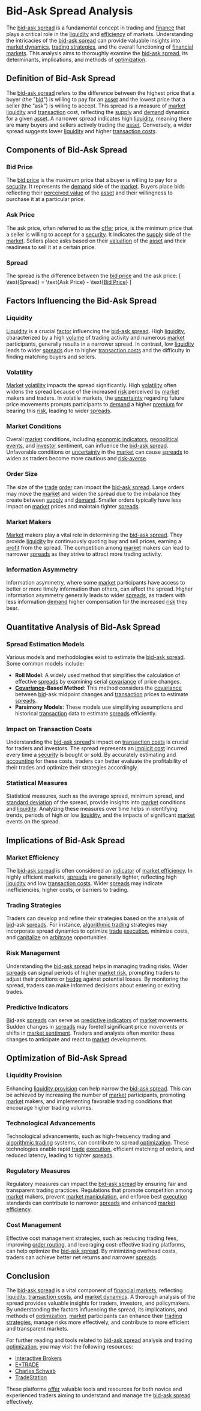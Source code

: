 # Bid-Ask Spread Analysis

The [bid-ask spread](../b/bid-ask_spread.md) is a fundamental concept in trading and [finance](../f/finance.md) that plays a critical role in the [liquidity](../l/liquidity.md) and [efficiency](../e/efficiency.md) of markets. Understanding the intricacies of the [bid-ask spread](../b/bid-ask_spread.md) can provide valuable insights into [market dynamics](../m/market_dynamics.md), [trading strategies](../t/trading_strategies.md), and the overall functioning of [financial markets](../f/financial_market.md). This analysis aims to thoroughly examine the [bid-ask spread](../b/bid-ask_spread.md), its determinants, implications, and methods of [optimization](../o/optimization.md).

## Definition of Bid-Ask Spread

The [bid-ask spread](../b/bid-ask_spread.md) refers to the difference between the highest price that a buyer (the "[bid](../b/bid.md)") is willing to pay for an [asset](../a/asset.md) and the lowest price that a seller (the "ask") is willing to accept. This spread is a measure of [market](../m/market.md) [liquidity](../l/liquidity.md) and [transaction](../t/transaction.md) cost, reflecting the [supply](../s/supply.md) and [demand](../d/demand.md) dynamics for a given [asset](../a/asset.md). A narrower spread indicates high [liquidity](../l/liquidity.md), meaning there are many buyers and sellers actively trading the [asset](../a/asset.md). Conversely, a wider spread suggests lower [liquidity](../l/liquidity.md) and higher [transaction costs](../t/transaction_costs.md). 

## Components of Bid-Ask Spread

### Bid Price
The [bid price](../b/bid_price.md) is the maximum price that a buyer is willing to pay for a [security](../s/security.md). It represents the [demand](../d/demand.md) side of the [market](../m/market.md). Buyers place bids reflecting their [perceived value](../p/perceived_value.md) of the [asset](../a/asset.md) and their willingness to purchase it at a particular price.

### Ask Price
The ask price, often referred to as the [offer](../o/offer.md) price, is the minimum price that a seller is willing to accept for a [security](../s/security.md). It indicates the [supply](../s/supply.md) side of the [market](../m/market.md). Sellers place asks based on their [valuation](../v/valuation.md) of the [asset](../a/asset.md) and their readiness to sell it at a certain price.

### Spread
The spread is the difference between the [bid price](../b/bid_price.md) and the ask price:
\[ \text{Spread} = \text{Ask Price} - \text{[Bid Price](../b/bid_price.md)} \]

## Factors Influencing the Bid-Ask Spread

### Liquidity
[Liquidity](../l/liquidity.md) is a crucial [factor](../f/factor.md) influencing the [bid-ask spread](../b/bid-ask_spread.md). High [liquidity](../l/liquidity.md), characterized by a high [volume](../v/volume.md) of trading activity and numerous [market](../m/market.md) participants, generally results in a narrower spread. In contrast, low [liquidity](../l/liquidity.md) leads to wider [spreads](../s/spreads.md) due to higher [transaction costs](../t/transaction_costs.md) and the difficulty in finding matching buyers and sellers.

### Volatility
[Market](../m/market.md) [volatility](../v/volatility.md) impacts the spread significantly. High [volatility](../v/volatility.md) often widens the spread because of the increased [risk](../r/risk.md) perceived by [market](../m/market.md) makers and traders. In volatile markets, the [uncertainty](../u/uncertainty_in_trading.md) regarding future price movements prompts participants to [demand](../d/demand.md) a higher [premium](../p/premium.md) for bearing this [risk](../r/risk.md), leading to wider [spreads](../s/spreads.md).

### Market Conditions
Overall [market](../m/market.md) conditions, including [economic indicators](../e/economic_indicators.md), [geopolitical events](../g/geopolitical_events.md), and [investor](../i/investor.md) sentiment, can influence the [bid-ask spread](../b/bid-ask_spread.md). Unfavorable conditions or [uncertainty](../u/uncertainty_in_trading.md) in the [market](../m/market.md) can cause [spreads](../s/spreads.md) to widen as traders become more cautious and [risk-averse](../r/risk-averse.md).

### Order Size
The size of the [trade](../t/trade.md) [order](../o/order.md) can impact the [bid-ask spread](../b/bid-ask_spread.md). Large orders may move the [market](../m/market.md) and widen the spread due to the imbalance they create between [supply](../s/supply.md) and [demand](../d/demand.md). Smaller orders typically have less impact on [market](../m/market.md) prices and maintain tighter [spreads](../s/spreads.md).

### Market Makers
[Market](../m/market.md) makers play a vital role in determining the [bid-ask spread](../b/bid-ask_spread.md). They provide [liquidity](../l/liquidity.md) by continuously quoting buy and sell prices, earning a [profit](../p/profit.md) from the spread. The competition among [market](../m/market.md) makers can lead to narrower [spreads](../s/spreads.md) as they strive to attract more trading activity.

### Information Asymmetry
Information asymmetry, where some [market](../m/market.md) participants have access to better or more timely information than others, can affect the spread. Higher information asymmetry generally leads to wider [spreads](../s/spreads.md), as traders with less information [demand](../d/demand.md) higher compensation for the increased [risk](../r/risk.md) they bear.

## Quantitative Analysis of Bid-Ask Spread

### Spread Estimation Models
Various models and methodologies exist to estimate the [bid-ask spread](../b/bid-ask_spread.md). Some common models include:

- **Roll Model**: A widely used method that simplifies the calculation of effective [spreads](../s/spreads.md) by examining serial [covariance](../c/covariance.md) of price changes.
- **[Covariance](../c/covariance.md)-Based Method**: This method considers the [covariance](../c/covariance.md) between [bid](../b/bid.md)-ask midpoint changes and [transaction](../t/transaction.md) prices to estimate [spreads](../s/spreads.md).
- **Parsimony Models**: These models use simplifying assumptions and historical [transaction](../t/transaction.md) data to estimate [spreads](../s/spreads.md) efficiently.

### Impact on Transaction Costs
Understanding the [bid-ask spread](../b/bid-ask_spread.md)’s impact on [transaction costs](../t/transaction_costs.md) is crucial for traders and investors. The spread represents an [implicit cost](../i/implicit_cost.md) incurred every time a [security](../s/security.md) is bought or sold. By accurately estimating and [accounting](../a/accounting.md) for these costs, traders can better evaluate the profitability of their trades and optimize their strategies accordingly.

### Statistical Measures
Statistical measures, such as the average spread, minimum spread, and [standard deviation](../s/standard_deviation.md) of the spread, provide insights into [market](../m/market.md) conditions and [liquidity](../l/liquidity.md). Analyzing these measures over time helps in identifying trends, periods of high or low [liquidity](../l/liquidity.md), and the impacts of significant [market](../m/market.md) events on the spread.

## Implications of Bid-Ask Spread

### Market Efficiency
The [bid-ask spread](../b/bid-ask_spread.md) is often considered an [indicator](../i/indicator.md) of [market efficiency](../m/market_efficiency.md). In highly efficient markets, [spreads](../s/spreads.md) are generally tighter, reflecting high [liquidity](../l/liquidity.md) and low [transaction costs](../t/transaction_costs.md). Wider [spreads](../s/spreads.md) may indicate inefficiencies, higher costs, or barriers to trading.

### Trading Strategies
Traders can develop and refine their strategies based on the analysis of [bid](../b/bid.md)-ask [spreads](../s/spreads.md). For instance, [algorithmic trading](../a/algorithmic_trading.md) strategies may incorporate spread dynamics to optimize [trade](../t/trade.md) [execution](../e/execution.md), minimize costs, and [capitalize](../c/capitalize.md) on [arbitrage](../a/arbitrage.md) opportunities.

### Risk Management
Understanding the [bid-ask spread](../b/bid-ask_spread.md) helps in managing trading risks. Wider [spreads](../s/spreads.md) can signal periods of higher [market risk](../m/market_risk.md), prompting traders to adjust their positions or [hedge](../h/hedge.md) against potential losses. By monitoring the spread, traders can make informed decisions about entering or exiting trades.

### Predictive Indicators
[Bid](../b/bid.md)-ask [spreads](../s/spreads.md) can serve as [predictive indicators](../p/predictive_indicators.md) of [market](../m/market.md) movements. Sudden changes in [spreads](../s/spreads.md) may foretell significant price movements or shifts in [market sentiment](../m/market_sentiment.md). Traders and analysts often monitor these changes to anticipate and react to [market](../m/market.md) developments.

## Optimization of Bid-Ask Spread

### Liquidity Provision
Enhancing [liquidity provision](../l/liquidity_provision.md) can help narrow the [bid-ask spread](../b/bid-ask_spread.md). This can be achieved by increasing the number of [market](../m/market.md) participants, promoting [market](../m/market.md) makers, and implementing favorable trading conditions that encourage higher trading volumes.

### Technological Advancements
Technological advancements, such as high-frequency trading and [algorithmic trading](../a/algorithmic_trading.md) systems, can contribute to spread [optimization](../o/optimization.md). These technologies enable rapid [trade](../t/trade.md) [execution](../e/execution.md), efficient matching of orders, and reduced latency, leading to tighter [spreads](../s/spreads.md).

### Regulatory Measures
Regulatory measures can impact the [bid-ask spread](../b/bid-ask_spread.md) by ensuring fair and transparent trading practices. Regulations that promote competition among [market](../m/market.md) makers, prevent [market manipulation](../m/market_manipulation.md), and enforce best [execution](../e/execution.md) standards can contribute to narrower [spreads](../s/spreads.md) and enhanced [market efficiency](../m/market_efficiency.md).

### Cost Management
Effective cost management strategies, such as reducing trading fees, improving [order routing](../o/order_routing.md), and leveraging cost-effective trading platforms, can help optimize the [bid-ask spread](../b/bid-ask_spread.md). By minimizing overhead costs, traders can achieve better net returns and narrower [spreads](../s/spreads.md).

## Conclusion

The [bid-ask spread](../b/bid-ask_spread.md) is a vital component of [financial markets](../f/financial_market.md), reflecting [liquidity](../l/liquidity.md), [transaction costs](../t/transaction_costs.md), and [market dynamics](../m/market_dynamics.md). A thorough analysis of the spread provides valuable insights for traders, investors, and policymakers. By understanding the factors influencing the spread, its implications, and methods of [optimization](../o/optimization.md), [market](../m/market.md) participants can enhance their [trading strategies](../t/trading_strategies.md), manage risks more effectively, and contribute to more efficient and transparent markets.

For further reading and tools related to [bid-ask spread](../b/bid-ask_spread.md) analysis and trading [optimization](../o/optimization.md), you may visit the following resources:

- [Interactive Brokers](https://www.interactivebrokers.com/)
- [E*TRADE](https://us.etrade.com/)
- [Charles Schwab](https://www.schwab.com/)
- [TradeStation](https://www.tradestation.com/)

These platforms [offer](../o/offer.md) valuable tools and resources for both novice and experienced traders aiming to understand and manage the [bid-ask spread](../b/bid-ask_spread.md) effectively.